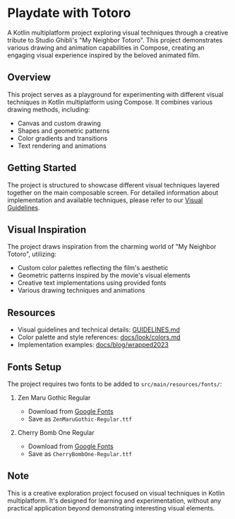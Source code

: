 # Playdate with Totoro

A Kotlin multiplatform project exploring visual techniques through a creative tribute to Studio Ghibli's "My Neighbor Totoro". This project demonstrates various drawing and animation capabilities in Compose, creating an engaging visual experience inspired by the beloved animated film.

## Overview

This project serves as a playground for experimenting with different visual techniques in Kotlin multiplatform using Compose. It combines various drawing methods, including:
- Canvas and custom drawing
- Shapes and geometric patterns
- Color gradients and transitions
- Text rendering and animations

## Getting Started

The project is structured to showcase different visual techniques layered together on the main composable screen. For detailed information about implementation and available techniques, please refer to our [Visual Guidelines](GUIDELINES.md).

## Visual Inspiration

The project draws inspiration from the charming world of "My Neighbor Totoro", utilizing:
- Custom color palettes reflecting the film's aesthetic
- Geometric patterns inspired by the movie's visual elements
- Creative text implementations using provided fonts
- Various drawing techniques and animations

## Resources

- Visual guidelines and technical details: [GUIDELINES.md](GUIDELINES.md)
- Color palette and style references: [docs/look/colors.md](docs/look/colors.md)
- Implementation examples: [docs/blog/wrapped2023](docs/blog/wrapped2023)

## Fonts Setup

The project requires two fonts to be added to `src/main/resources/fonts/`:

1. Zen Maru Gothic Regular
   - Download from [Google Fonts](https://fonts.google.com/specimen/Zen+Maru+Gothic)
   - Save as `ZenMaruGothic-Regular.ttf`

2. Cherry Bomb One Regular
   - Download from [Google Fonts](https://fonts.google.com/specimen/Cherry+Bomb+One)
   - Save as `CherryBombOne-Regular.ttf`

## Note

This is a creative exploration project focused on visual techniques in Kotlin multiplatform. It's designed for learning and experimentation, without any practical application beyond demonstrating interesting visual elements.
